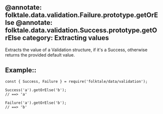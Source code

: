 @annotate: folktale.data.validation.Failure.prototype.getOrElse
@annotate: folktale.data.validation.Success.prototype.getOrElse
category: Extracting values
---

Extracts the value of a Validation structure, if it's a Success, otherwise returns the provided default value.


## Example::

    const { Success, Failure } = require('folktale/data/validation');

    Success('a').getOrElse('b');
    // ==> 'a'

    Failure('a').getOrElse('b');
    // ==> 'b'